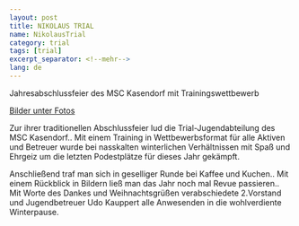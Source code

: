 ```yaml
---
layout: post
title: NIKOLAUS TRIAL
name: NikolausTrial
category: trial
tags: [trial]
excerpt_separator: <!--mehr-->
lang: de
---
```


Jahresabschlussfeier des MSC Kasendorf mit Trainingswettbewerb

[Bilder unter Fotos](https://plus.google.com/photos/108656924518465552879)
 
<!--mehr-->

Zur ihrer traditionellen Abschlussfeier lud die Trial-Jugendabteilung des MSC  Kasendorf.. Mit einem Training  in Wettbewerbsformat  für alle Aktiven und Betreuer wurde  bei nasskalten winterlichen Verhältnissen mit Spaß  und Ehrgeiz um die letzten Podestplätze für dieses Jahr gekämpft.

Anschließend traf man sich in geselliger Runde bei Kaffee und Kuchen.. Mit einem  Rückblick  in Bildern ließ man das Jahr noch mal Revue  passieren.. Mit Worte des Dankes  und Weihnachtsgrüßen  verabschiedete 2.Vorstand und  Jugendbetreuer Udo Kauppert alle Anwesenden  in die wohlverdiente Winterpause.


